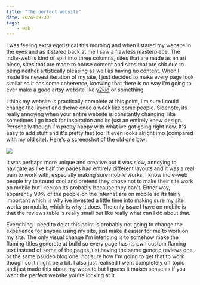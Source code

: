```yaml
---
title: "The perfect website"
date: 2024-09-30
tags:
    - web
---
```


I was feeling extra egotistical this morning and when I stared my website in the eyes and as it stared back at me I saw a flawless masterpiece. The indie-web is kind of split into three columns, sites that are made as an art piece, sites that are made to house content and sites that are shit due to being neither artistically pleasing as well as having no content. When I made the newest iteration of my site, I just decided to make every page look similar so it has some coherence, knowing that there is no way I'm going to ever make a good artsy website like [y2kid](https://y2kid.xyz/) or something.

I think my website is practically complete at this point, I'm sure I could change the layout and theme once a week like some people. Sidenote, its really annoying when your entire website is constantly changing, like sometimes I go back for inspiration and its just an entirely knew design. Personally though I'm pretty happy with what ive got going right now. It's easy to add stuff and it's pretty fast too. It even looks alright imo (compared with my old site). Here's a screenshot of the old one btw:

![](https://I.imgur.com/GQbF8ll.png)

It was perhaps more unique and creative but it was slow, annoying to navigate as like half the pages had entirely different layouts and it was a real pain to work with, especially making sure mobile works. I know indie-web people try to sound cool and pretend they chose not to make their site work on mobile but I reckon its probably because they can't. Either way, apparently 90% of the people on the internet are on mobile so its fairly important which is why ive invested a little time into making sure my site works on mobile, which is why it does. The only issue I have on mobile is that the reviews table is really small but like really what can I do about that.

Everything I need to do at this point is probably not going to change the experience for anyone using my site, just make it easier for me to work on my site. The only visual change I'm intending is to somehow make the flaming titles generate at build so every page has its own custom flaming text instead of some of the pages just having the same generic reviews one, or the same psudeo blog one. not sure how I'm going to get that to work though so it might be a bit. I also just realised I went completely off topic and just made this about my website but I guess it makes sense as if you want the perfect website you're looking at it.